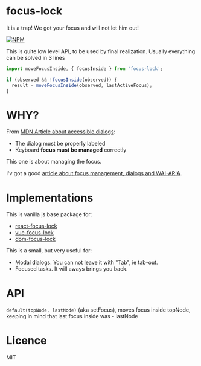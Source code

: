 # focus-lock
It is a trap! We got your focus and will not let him out!

[![NPM](https://nodei.co/npm/focus-lock.png?downloads=true&stars=true)](https://nodei.co/npm/react-focus-lock/)

This is quite low level API, to be used by final realization. Usually everything
can be solved in 3 lines
```js
import moveFocusInside, { focusInside } from 'focus-lock';

if (observed && !focusInside(observed)) {
  result = moveFocusInside(observed, lastActiveFocus);
}
```

# WHY?
From [MDN Article about accessible dialogs](https://developer.mozilla.org/en-US/docs/Web/Accessibility/ARIA/ARIA_Techniques/Using_the_dialog_role):
 - The dialog must be properly labeled
 - Keyboard __focus must be managed__ correctly
 
This one is about managing the focus.

I'v got a good [article about focus management, dialogs and  WAI-ARIA](https://medium.com/@antonkorzunov/its-a-focus-trap-699a04d66fb5).    

# Implementations

This is vanilla js base package for:
  - [react-focus-lock](https://github.com/theKashey/react-focus-lock)
  - [vue-focus-lock](https://github.com/theKashey/vue-focus-lock)
  - [dom-focus-lock](https://github.com/theKashey/dom-focus-lock)


This is a small, but very useful for:
 - Modal dialogs. You can not leave it with "Tab", ie tab-out.
 - Focused tasks. It will aways brings you back.

# API

`default(topNode, lastNode)` (aka setFocus), moves focus inside topNode, keeping in mind that last focus inside was - lastNode
 
# Licence
 MIT
 
 
